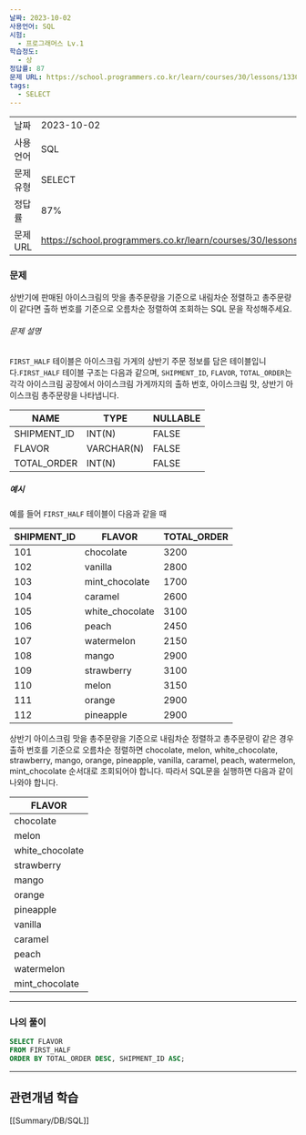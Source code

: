 ```yaml
---
날짜: 2023-10-02
사용언어: SQL
시험:
  - 프로그래머스 Lv.1
학습정도:
  - 상
정답률: 87
문제 URL: https://school.programmers.co.kr/learn/courses/30/lessons/133024
tags:
  - SELECT
---
```

|           |                                                                  |
| --------- | ---------------------------------------------------------------- |
| 날짜      | 2023-10-02                                                       |
| 사용 언어 | SQL                                                              |
| 문제 유형 | SELECT                                                           |
| 정답률    | 87%                                                              |
| 문제 URL  | https://school.programmers.co.kr/learn/courses/30/lessons/133024 |

### 문제

상반기에 판매된 아이스크림의 맛을 총주문량을 기준으로 내림차순 정렬하고 총주문량이 같다면 출하 번호를 기준으로 오름차순 정렬하여 조회하는 SQL 문을 작성해주세요.

###### 문제 설명

`FIRST_HALF` 테이블은 아이스크림 가게의 상반기 주문 정보를 담은 테이블입니다.`FIRST_HALF` 테이블 구조는 다음과 같으며, `SHIPMENT_ID`, `FLAVOR`, `TOTAL_ORDER`는 각각 아이스크림 공장에서 아이스크림 가게까지의 출하 번호, 아이스크림 맛, 상반기 아이스크림 총주문량을 나타냅니다.

|NAME|TYPE|NULLABLE|
|---|---|---|
|SHIPMENT_ID|INT(N)|FALSE|
|FLAVOR|VARCHAR(N)|FALSE|
|TOTAL_ORDER|INT(N)|FALSE|

##### 예시

예를 들어 `FIRST_HALF` 테이블이 다음과 같을 때

|SHIPMENT_ID|FLAVOR|TOTAL_ORDER|
|---|---|---|
|101|chocolate|3200|
|102|vanilla|2800|
|103|mint_chocolate|1700|
|104|caramel|2600|
|105|white_chocolate|3100|
|106|peach|2450|
|107|watermelon|2150|
|108|mango|2900|
|109|strawberry|3100|
|110|melon|3150|
|111|orange|2900|
|112|pineapple|2900|

상반기 아이스크림 맛을 총주문량을 기준으로 내림차순 정렬하고 총주문량이 같은 경우 출하 번호를 기준으로 오름차순 정렬하면 chocolate, melon, white_chocolate, strawberry, mango, orange, pineapple, vanilla, caramel, peach, watermelon, mint_chocolate 순서대로 조회되어야 합니다. 따라서 SQL문을 실행하면 다음과 같이 나와야 합니다.

|FLAVOR|
|---|
|chocolate|
|melon|
|white_chocolate|
|strawberry|
|mango|
|orange|
|pineapple|
|vanilla|
|caramel|
|peach|
|watermelon|
|mint_chocolate|

---
### 나의 풀이

```sql
SELECT FLAVOR
FROM FIRST_HALF
ORDER BY TOTAL_ORDER DESC, SHIPMENT_ID ASC;
```

---
## 관련개념 학습

[[Summary/DB/SQL]]
